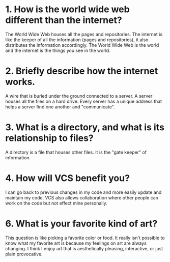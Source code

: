 # 1. How is the world wide web different than the internet?
The World Wide Web houses all the pages and repositories.  The internet is like the keeper of all the information (pages and repositories), it also distributes the information accordingly.  The World Wide Web is the world and the internet is the things you see in the world.

# 2. Briefly describe how the internet works.
A wire that is buried under the ground connected to a server.  A server houses all the files on a hard drive.  Every server has a unique address that helps a server find one another and
"communicate".

# 3. What is a directory, and what is its relationship to files?
A directory is a file that houses other files.  It is the "gate keeper" of information.

# 4. How will VCS benefit you?
I can go back to previous changes in my code and more easily update and maintain my code.  VCS also allows collaboration where other people can work on the code but not effect mine personally.

# 6. What is your favorite kind of art?
This question is like picking a favorite color or food.  It really isn't possible to know what my favorite art is because my feelings on art are always changing.  I think I enjoy art that is aesthetically pleasing, interactive, or just plain provocative.
